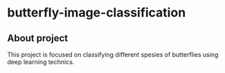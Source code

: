 # butterfly-image-classification
## About project
This project is focused on classifying different spesies of butterflies using deep learning technics. 
